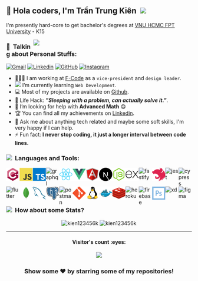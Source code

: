 <h2>👋 Hola coders, I'm Trần Trung Kiên &nbsp;<img src="https://media1.giphy.com/media/5WjvTkh7sYGE4Jq3qA/giphy.gif" width="15"></h2>

I'm presently hard-core to get bachelor's degrees at [VNU HCMC FPT University](https://hcmuni.fpt.edu.vn/) - K15

<img align='right' src="https://media0.giphy.com/media/nm6266UyRc2EnfpAo8/giphy.gif" width="430">
<h3 align="left">🧐&nbsp;&nbsp;Talking about Personal Stuffs:</h3>

[![Gmail](https://img.shields.io/twitter/url?label=Gmail&logo=gmail&url=https://gmail.com)](mailto:tran123456k@gmail.com)
[![Linkedin](https://img.shields.io/twitter/url?label=Linkedin&logo=linkedin&url=https://www.linkedin.com/in/kirintran/)](https://www.linkedin.com/in/kirintran/)
[![GitHub](https://img.shields.io/twitter/url?label=Visualize&logo=github&url=https://profile-summary-for-github.com/user/kien123456k)](https://profile-summary-for-github.com/user/kien123456k)
[![Instagram](https://img.shields.io/twitter/url?label=Instagram&logo=instagram&style=social&url=https%3A%2F%2Fwww.instagram.com%2Fzkirinz1511%2F)](https://www.instagram.com/zkirinz1511/)
- 👨🏻‍💻 I am working at [F-Code](https://www.facebook.com/fcodefpt) as a `vice-president` and `design leader`.
- <img src="https://media2.giphy.com/media/5aYfJYohCSeYgtVlUj/giphy.gif" width="30" />&nbsp;I’m currently learning `Web Development`.
- 💻 Most of my projects are available on [Github](https://github.com/kien123456k?tab=repositories).
- 🎯 Life Hack: ***"Sleeping with a problem, can actually solve it."***. 
- 🤝 I’m looking for help with **Advanced Math** 😋
- 🏆 You can find all my achievements on [Linkedin](https://www.linkedin.com/in/kirintran/).
- 💬 Ask me about anything tech related and maybe some soft skills, I'm very happy if I can help.
- ⚡ Fun fact: **I never stop coding, it just a longer interval between code lines.**

<h3 align="left"><img src="https://media1.giphy.com/media/3oKIPkHXpUP8lIO0AU/giphy.gif" width="30">&nbsp;&nbsp;Languages and Tools:</h3>
<p align="left">
  <a href="https://www.w3schools.com/cpp/" target="_blank"> 
    <img src="https://raw.githubusercontent.com/devicons/devicon/master/icons/cplusplus/cplusplus-original.svg" alt="cplusplus" align="left" width="36" /> 
  </a> 
  <a href="https://developer.mozilla.org/en-US/docs/Web/JavaScript" target="_blank">
    <img  src="https://raw.githubusercontent.com/devicons/devicon/master/icons/javascript/javascript-original.svg" alt="javascript" align="left" width="36" />
  </a>
  <a href="https://www.typescriptlang.org/" target="_blank"> 
    <img src="https://raw.githubusercontent.com/devicons/devicon/master/icons/typescript/typescript-original.svg" alt="typescript" align="left"  width="36" /> 
  </a>
  <a href="https://graphql.org" target="_blank"> 
    <img src="https://www.vectorlogo.zone/logos/graphql/graphql-icon.svg" alt="graphql" align="left" width="36" /> 
  </a>
  <a href="https://reactjs.org/" target="_blank"> 
    <img src="https://raw.githubusercontent.com/devicons/devicon/master/icons/react/react-original.svg" alt="react" align="left" width="36" /> 
  </a>
  <a href="https://vuejs.org/" target="_blank"> 
    <img src="https://raw.githubusercontent.com/devicons/devicon/master/icons/vuejs/vuejs-original.svg" alt="vuejs" align="left" width="36" /> 
  </a>
  <a href="https://angular.io" target="_blank"> 
    <img src="https://raw.githubusercontent.com/devicons/devicon/master/icons/angularjs/angularjs-original.svg" alt="angularjs" align="left" width="36" /> 
  </a>
  <a href="https://nextjs.org/" target="_blank"> 
    <img src="https://raw.githubusercontent.com/devicons/devicon/master/icons/nextjs/nextjs-original.svg" alt="nextjs" align="left" width="36" /> 
  </a>
  <a href="https://nodejs.org" target="_blank"> 
    <img src="https://raw.githubusercontent.com/devicons/devicon/master/icons/nodejs/nodejs-original.svg" alt="nodejs" align="left" width="36" /> 
  </a> 
  <a href="https://expressjs.com" target="_blank"> 
    <img src="https://raw.githubusercontent.com/devicons/devicon/master/icons/express/express-original.svg" alt="express" align="left" width="36" />
  </a>
  <a href="https://www.fastify.io/" target="_blank"> 
    <img src="https://icons-for-free.com/iconfiles/png/512/fastify-1324440156661837332.png" alt="fastify" align="left" width="36" />
  </a>
  <a href="https://nestjs.com" target="_blank"> 
    <img src="https://raw.githubusercontent.com/devicons/devicon/master/icons/nestjs/nestjs-plain.svg" alt="nestjs" align="left" width="36" />
  </a>
  <a href="https://jestjs.io" target="_blank"> 
    <img src="https://www.vectorlogo.zone/logos/jestjsio/jestjsio-icon.svg" alt="jest" align="left" width="36" /> 
  </a>
    <a href="https://www.cypress.io" target="_blank">
    <img src="https://raw.githubusercontent.com/simple-icons/simple-icons/6e46ec1fc23b60c8fd0d2f2ff46db82e16dbd75f/icons/cypress.svg" alt="cypress" align="left" width="36" /> 
  </a>
</p>

</br></br>

<p align="left">
  <a href="https://flutter.dev" target="_blank"> 
    <img src="https://www.vectorlogo.zone/logos/flutterio/flutterio-icon.svg" alt="flutter" align="left" width="36" /> 
  </a>
  <a href="https://www.mongodb.com/" target="_blank"> 
    <img src="https://raw.githubusercontent.com/devicons/devicon/master/icons/mongodb/mongodb-original.svg" alt="mongodb" align="left" width="36"/> 
  </a> 
  <a href="https://www.mysql.com/" target="_blank"> 
    <img src="https://raw.githubusercontent.com/devicons/devicon/master/icons/mysql/mysql-original.svg" alt="mysql" align="left" width="36"/> 
  </a>
  <a href="https://www.postgresql.org" target="_blank"> 
    <img src="https://raw.githubusercontent.com/devicons/devicon/master/icons/postgresql/postgresql-original.svg" alt="postgresql" align="left" width="36"/> 
  </a>
  <a href="https://postman.com" target="_blank"> 
    <img src="https://www.vectorlogo.zone/logos/getpostman/getpostman-icon.svg" alt="postman" align="left" width="36" /> 
  </a>
  <a href="https://git-scm.com/" target="_blank"> 
    <img src="https://raw.githubusercontent.com/devicons/devicon/master/icons/git/git-original.svg" alt="git" align="left" width="36" /> 
  </a>
   <a href="https://www.linux.org/" target="_blank"> 
     <img src="https://raw.githubusercontent.com/devicons/devicon/master/icons/linux/linux-original.svg" alt="linux" align="left" width="36" />
  </a> 
  <a href="https://www.docker.com/" target="_blank"> 
    <img src="https://raw.githubusercontent.com/devicons/devicon/master/icons/docker/docker-original.svg" alt="docker" align="left" width="36" /> 
  </a>
  <a href="https://redis.io" target="_blank"> 
    <img src="https://raw.githubusercontent.com/devicons/devicon/master/icons/redis/redis-original.svg" alt="redis" align="left" width="36" /> 
  </a>
  <a href="https://heroku.com" target="_blank"> 
    <img src="https://www.vectorlogo.zone/logos/heroku/heroku-icon.svg" alt="heroku" align="left" width="36" /> 
  </a>
  <a href="https://firebase.google.com/" target="_blank">
    <img src="https://www.vectorlogo.zone/logos/firebase/firebase-icon.svg" alt="firebase" align="left" width="36" /> 
  </a>
  <a href="https://www.photoshop.com/en" target="_blank"> 
    <img src="https://raw.githubusercontent.com/devicons/devicon/master/icons/photoshop/photoshop-line.svg" alt="photoshop" align="left" width="36" /> 
  </a>
  <a href="https://www.adobe.com/products/xd.html" target="_blank"> 
    <img src="https://cdn.worldvectorlogo.com/logos/adobe-xd.svg" alt="xd" align="left" width="36" /> 
  </a>
  <a href="https://www.figma.com/" target="_blank">
    <img src="https://www.vectorlogo.zone/logos/figma/figma-icon.svg" alt="figma" align="left" width="36" /> 
  </a>
</p>

</br></br>

<h3 align="left"><img src="https://media0.giphy.com/media/f6ytzUt63xVLDDzONe/giphy.gif" width="32">&nbsp;&nbsp;How about some Stats?</h3>
<div align="center"><img height="180em" src="https://github-readme-stats.vercel.app/api/top-langs?username=kien123456k&show_icons=true&locale=en&layout=compact&&bg_color=30,e96443,904e95&title_color=fff&text_color=fff" alt="kien123456k" />
<img height="180em" src="https://github-readme-stats.vercel.app/api?username=kien123456k&show_icons=true&locale=en&&bg_color=30,e96443,904e95&title_color=fff&text_color=fff" alt="kien123456k" /></div>

<hr/>
<h4 align="center">Visitor's count :eyes:</h4>
<p align="center"><img src="https://profile-counter.glitch.me/{kien123456k}/count.svg"/></p>
<div align="center">
  
### Show some ❤️ by starring some of my repositories!
</div>
